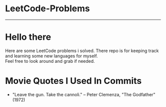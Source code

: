 # LeetCode-Problems

---

# Hello there
Here are some LeetCode problems i solved. There repo is for keeping track and learning some new languages for myself.\
Feel free to look around and grab if needed.

# Movie Quotes I Used In Commits
- "Leave the gun. Take the cannoli." – Peter Clemenza, "The Godfather" (1972)